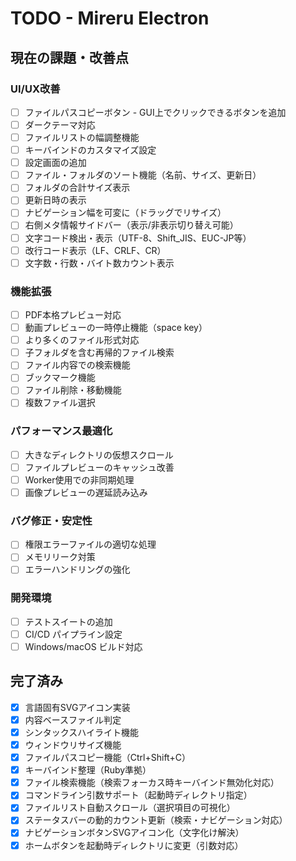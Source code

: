 # TODO - Mireru Electron

## 現在の課題・改善点

### UI/UX改善
- [ ] ファイルパスコピーボタン - GUI上でクリックできるボタンを追加
- [ ] ダークテーマ対応
- [ ] ファイルリストの幅調整機能
- [ ] キーバインドのカスタマイズ設定
- [ ] 設定画面の追加
- [ ] ファイル・フォルダのソート機能（名前、サイズ、更新日）
- [ ] フォルダの合計サイズ表示
- [ ] 更新日時の表示
- [ ] ナビゲーション幅を可変に（ドラッグでリサイズ）
- [ ] 右側メタ情報サイドバー（表示/非表示切り替え可能）
- [ ] 文字コード検出・表示（UTF-8、Shift_JIS、EUC-JP等）
- [ ] 改行コード表示（LF、CRLF、CR）
- [ ] 文字数・行数・バイト数カウント表示

### 機能拡張
- [ ] PDF本格プレビュー対応
- [ ] 動画プレビューの一時停止機能（space key）
- [ ] より多くのファイル形式対応
- [ ] 子フォルダを含む再帰的ファイル検索
- [ ] ファイル内容での検索機能
- [ ] ブックマーク機能
- [ ] ファイル削除・移動機能
- [ ] 複数ファイル選択

### パフォーマンス最適化
- [ ] 大きなディレクトリの仮想スクロール
- [ ] ファイルプレビューのキャッシュ改善
- [ ] Worker使用での非同期処理
- [ ] 画像プレビューの遅延読み込み

### バグ修正・安定性
- [ ] 権限エラーファイルの適切な処理
- [ ] メモリリーク対策
- [ ] エラーハンドリングの強化

### 開発環境
- [ ] テストスイートの追加
- [ ] CI/CD パイプライン設定
- [ ] Windows/macOS ビルド対応

## 完了済み
- [x] 言語固有SVGアイコン実装
- [x] 内容ベースファイル判定
- [x] シンタックスハイライト機能
- [x] ウィンドウリサイズ機能
- [x] ファイルパスコピー機能（Ctrl+Shift+C）
- [x] キーバインド整理（Ruby準拠）
- [x] ファイル検索機能（検索フォーカス時キーバインド無効化対応）
- [x] コマンドライン引数サポート（起動時ディレクトリ指定）
- [x] ファイルリスト自動スクロール（選択項目の可視化）
- [x] ステータスバーの動的カウント更新（検索・ナビゲーション対応）
- [x] ナビゲーションボタンSVGアイコン化（文字化け解決）
- [x] ホームボタンを起動時ディレクトリに変更（引数対応）